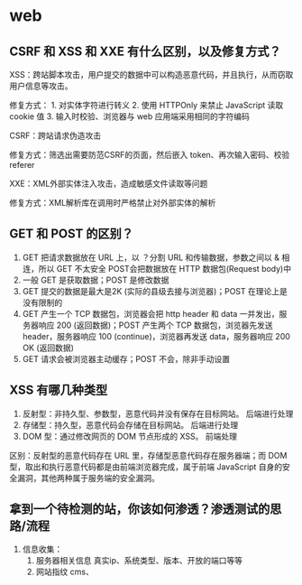 # web
## CSRF 和 XSS 和 XXE 有什么区别，以及修复方式？

XSS：跨站脚本攻击，用户提交的数据中可以构造恶意代码，并且执行，从而窃取用户信息等攻击。

修复方式：
	1. 对实体字符进行转义
	2. 使用 HTTPOnly 来禁止 JavaScript 读取 cookie 值
	3. 输入时校验、浏览器与 web 应用端采用相同的字符编码


CSRF：跨站请求伪造攻击

修复方式：筛选出需要防范CSRF的页面，然后嵌入 token、再次输入密码、校验 referer


XXE：XML外部实体注入攻击，造成敏感文件读取等问题

修复方式：XML解析库在调用时严格禁止对外部实体的解析



## GET 和 POST 的区别？

1. GET 把请求数据放在 URL 上，以 ？分割 URL 和传输数据，参数之间以 & 相连，所以 GET 不太安全
	POST会把数据放在 HTTP 数据包(Request body)中
2. 一般 GET 是获取数据；POST 是修改数据
3. GET 提交的数据是最大是2K (实际的县级去接与浏览器)；POST 在理论上是没有限制的
4. GET 产生一个 TCP 数据包，浏览器会把 http header 和 data 一并发出，服务器响应 200 (返回数据)；POST 产生两个 TCP 数据包，浏览器先发送 header，服务器响应 100 (continue)，浏览器再发送 data，服务器响应 200 OK (返回数据)
5. GET 请求会被浏览器主动缓存；POST 不会，除非手动设置



## XSS 有哪几种类型

1. 反射型：非持久型、参数型，恶意代码并没有保存在目标网站。 后端进行处理
2. 存储型：持久型，恶意代码会存储在目标网站。 后端进行处理
3. DOM 型：通过修改网页的 DOM 节点形成的 XSS。 前端处理

区别：反射型的恶意代码存在 URL 里，存储型恶意代码存在服务器端；而 DOM 型，取出和执行恶意代码都是由前端浏览器完成，属于前端 JavaScript 自身的安全漏洞，其他两种属于服务端的安全漏洞。


## 拿到一个待检测的站，你该如何渗透？渗透测试的思路/流程

1. 信息收集：
	1. 服务器相关信息
			真实ip、系统类型、版本、开放的端口等等
	2. 网站指纹
			cms、